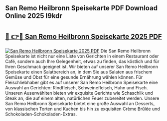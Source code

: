 ## San Remo Heilbronn Speisekarte PDF Download Online 2025 I9kdr

# <h2><a href="http://gce2fah.nevu.top/?p=San+Remo+Heilbronn+Speisekarte">🔗 👉🔴 San Remo Heilbronn Speisekarte 2025 PDF</a></h2>

[![San Remo Heilbronn Speisekarte 2025 PDF](https://i.imgur.com/dBaPXMq.png)](http://gce2fah.nevu.top/?p=San+Remo+Heilbronn+Speisekarte)
Die San Remo Heilbronn Speisekarte ist nicht nur eine Liste von Gerichten in einem Restaurant oder Café, sondern auch Ihre Gelegenheit, etwas zu finden, das köstlich und für Ihren Geschmack geeignet ist. Wir bieten auf unserer San Remo Heilbronn Speisekarte einen Salatbereich an, in dem Sie aus Salaten aus frischem Gemüse und Obst für eine gesunde Ernährung wählen können. Für Fleischliebhaber gibt es auf unserer San Remo Heilbronn Speisekarte eine Auswahl an Gerichten: Rindfleisch, Schweinefleisch, Huhn und Fisch. Unseren Auserwählten bieten wir exquisite Gerichte wie Schaschlik und Steak an, die auf einem alten, natürlichen Feuer zubereitet werden. Unsere San Remo Heilbronn Speisekarte bietet eine große Auswahl an Desserts, von klassischen Torten und Kuchen bis hin zu exquisiten Crème Brûlée und Schokoladen-Schokoladen-Extras.
